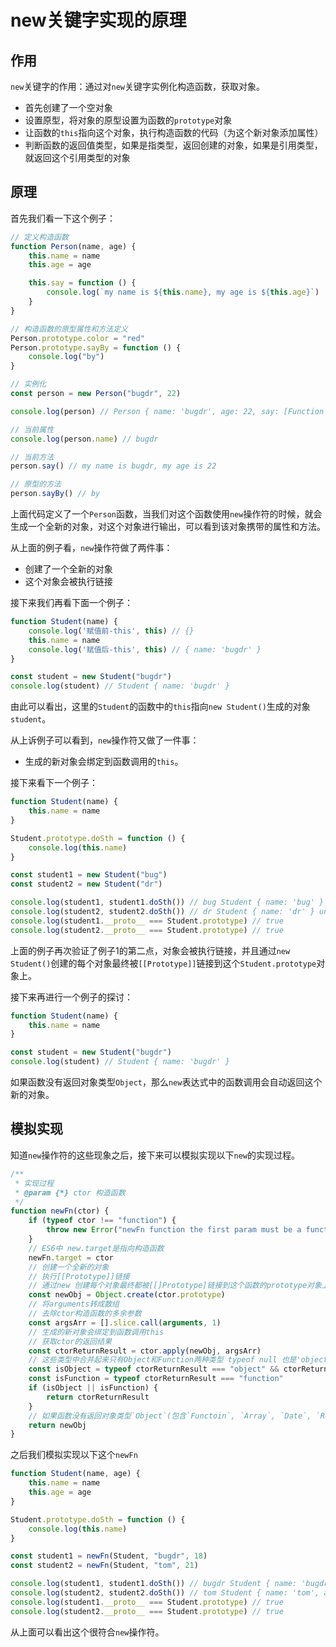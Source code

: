 # new关键字实现的原理

## 作用

`new`关键字的作用：通过对`new`关键字实例化构造函数，获取对象。

- 首先创建了一个空对象
- 设置原型，将对象的原型设置为函数的`prototype`对象
- 让函数的`this`指向这个对象，执行构造函数的代码（为这个新对象添加属性）
- 判断函数的返回值类型，如果是指类型，返回创建的对象，如果是引用类型，就返回这个引用类型的对象

## 原理

首先我们看一下这个例子：

```js
// 定义构造函数
function Person(name, age) {
    this.name = name
    this.age = age

    this.say = function () {
        console.log(`my name is ${this.name}, my age is ${this.age}`)
    }
}

// 构造函数的原型属性和方法定义
Person.prototype.color = "red"
Person.prototype.sayBy = function () {
    console.log("by")
}

// 实例化
const person = new Person("bugdr", 22)

console.log(person) // Person { name: 'bugdr', age: 22, say: [Function (anonymous)] }

// 当前属性
console.log(person.name) // bugdr

// 当前方法
person.say() // my name is bugdr, my age is 22

// 原型的方法
person.sayBy() // by
```

上面代码定义了一个`Person`函数，当我们对这个函数使用`new`操作符的时候，就会生成一个全新的对象，对这个对象进行输出，可以看到该对象携带的属性和方法。

从上面的例子看，`new`操作符做了两件事：

- 创建了一个全新的对象
- 这个对象会被执行链接

接下来我们再看下面一个例子：

```js
function Student(name) {
    console.log('赋值前-this', this) // {}
    this.name = name
    console.log('赋值后-this', this) // { name: 'bugdr' }
}

const student = new Student("bugdr")
console.log(student) // Student { name: 'bugdr' }
```

由此可以看出，这里的`Student`的函数中的`this`指向`new Student()`生成的对象`student`。

从上诉例子可以看到，`new`操作符又做了一件事：

- 生成的新对象会绑定到函数调用的`this`。

接下来看下一个例子：

```js
function Student(name) {
    this.name = name
}

Student.prototype.doSth = function () {
    console.log(this.name)
}

const student1 = new Student("bug")
const student2 = new Student("dr")

console.log(student1, student1.doSth()) // bug Student { name: 'bug' } undefined
console.log(student2, student2.doSth()) // dr Student { name: 'dr' } undefined
console.log(student1.__proto__ === Student.prototype) // true
console.log(student2.__proto__ === Student.prototype) // true
```

上面的例子再次验证了例子1的第二点，对象会被执行链接，并且通过`new Student()`创建的每个对象最终被`[[Prototype]]`链接到这个`Student.prototype`对象上。

接下来再进行一个例子的探讨：

```js
function Student(name) {
    this.name = name
}

const student = new Student("bugdr")
console.log(student) // Student { name: 'bugdr' }
```

如果函数没有返回对象类型`Object`，那么`new`表达式中的函数调用会自动返回这个新的对象。

## 模拟实现

知道`new`操作符的这些现象之后，接下来可以模拟实现以下`new`的实现过程。

```js
/**
 * 实现过程
 * @param {*} ctor 构造函数 
 */
function newFn(ctor) {
    if (typeof ctor !== "function") {
        throw new Error("newFn function the first param must be a function")
    }
    // ES6中 new.target是指向构造函数
    newFn.target = ctor
    // 创建一个全新的对象
    // 执行[[Prototype]]链接
    // 通过new 创建每个对象最终都被[[]Prototype]链接到这个函数的prototype对象上。
    const newObj = Object.create(ctor.prototype)
    // 将arguments转成数组
    // 去除ctor构造函数的多余参数
    const argsArr = [].slice.call(arguments, 1)
    // 生成的新对象会绑定到函数调用this
    // 获取ctor的返回结果
    const ctorReturnResult = ctor.apply(newObj, argsArr)
    // 这些类型中合并起来只有Object和Function两种类型 typeof null 也是'object'所以要不等于null，排除null
    const isObject = typeof ctorReturnResult === "object" && ctorReturnResult !== null
    const isFunction = typeof ctorReturnResult === "function"
    if (isObject || isFunction) {
        return ctorReturnResult
    }
    // 如果函数没有返回对象类型`Object`(包含`Functoin`, `Array`, `Date`, `RegExg`, `Error`)，那么`new`表达式中的函数调用会自动返回这个新的对象。
    return newObj
}
```

之后我们模拟实现以下这个`newFn`

```js
function Student(name, age) {
    this.name = name
    this.age = age
}

Student.prototype.doSth = function () {
    console.log(this.name)
}

const student1 = newFn(Student, "bugdr", 18)
const student2 = newFn(Student, "tom", 21)

console.log(student1, student1.doSth()) // bugdr Student { name: 'bugdr', age: 18 } undefined
console.log(student2, student2.doSth()) // tom Student { name: 'tom', age: 21 } undefined
console.log(student1.__proto__ === Student.prototype) // true
console.log(student2.__proto__ === Student.prototype) // true
```

从上面可以看出这个很符合`new`操作符。